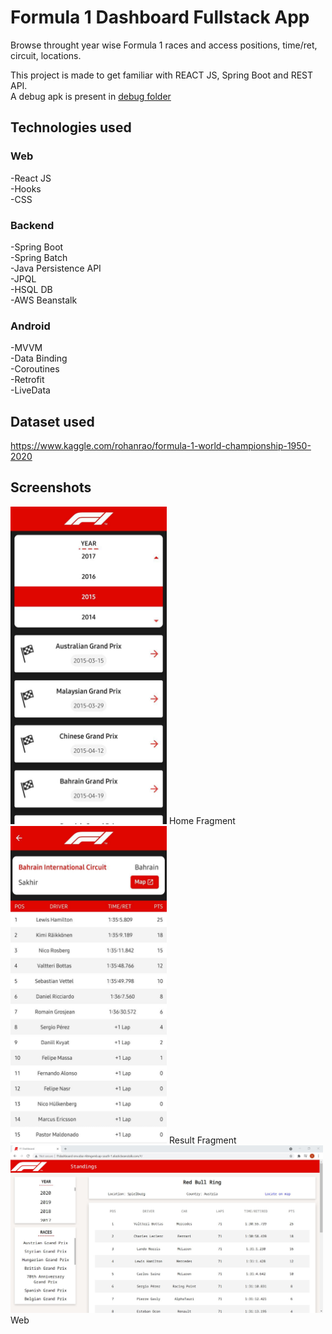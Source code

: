 # Formula 1 Dashboard Fullstack App

Browse throught year wise Formula 1 races and access positions, time/ret, circuit, locations.

This project is made to get familiar with REACT JS, Spring Boot and REST API.\
A debug apk is present in [debug folder](./android/app/build/outputs/apk/debug)

## Technologies used

### Web

-React JS\
-Hooks\
-CSS

### Backend

-Spring Boot\
-Spring Batch\
-Java Persistence API\
-JPQL\
-HSQL DB\
-AWS Beanstalk

### Android

-MVVM\
-Data Binding\
-Coroutines\
-Retrofit\
-LiveData

## Dataset used
https://www.kaggle.com/rohanrao/formula-1-world-championship-1950-2020

## Screenshots

<img src="https://github.com/sainisahil1/formula1-dashboard/blob/main/homefragment.jpeg" width="250" />
Home Fragment

<img src="https://github.com/sainisahil1/formula1-dashboard/blob/main/resultfragment.jpeg" width="250" />
Result Fragment

<img src="https://github.com/sainisahil1/formula1-dashboard/blob/main/web_ss.JPG" width="500" />
Web
